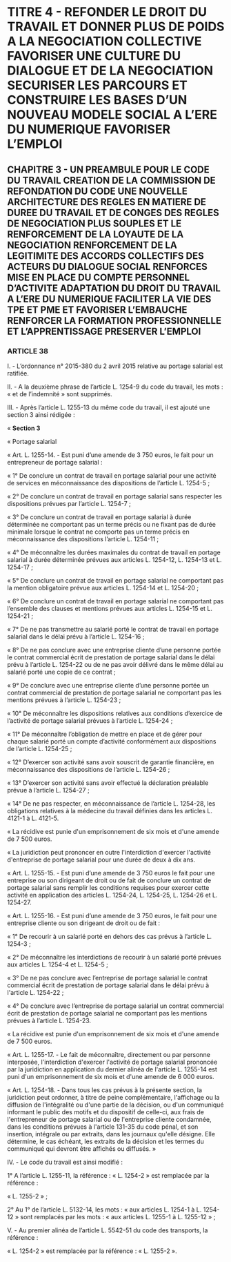 # TITRE 4 - REFONDER LE DROIT DU TRAVAIL ET DONNER PLUS DE POIDS A LA NEGOCIATION COLLECTIVE FAVORISER UNE CULTURE DU DIALOGUE ET DE LA NEGOCIATION SECURISER LES PARCOURS ET CONSTRUIRE LES BASES D’UN NOUVEAU MODELE SOCIAL A L’ERE DU NUMERIQUE FAVORISER L’EMPLOI 

## CHAPITRE 3 - UN PREAMBULE POUR LE CODE DU TRAVAIL CREATION DE LA COMMISSION DE REFONDATION DU CODE UNE NOUVELLE ARCHITECTURE DES REGLES EN MATIERE DE DUREE DU TRAVAIL ET DE CONGES  DES REGLES DE NEGOCIATION PLUS SOUPLES ET LE RENFORCEMENT DE LA LOYAUTE DE LA NEGOCIATION  RENFORCEMENT DE LA LEGITIMITE DES ACCORDS COLLECTIFS DES ACTEURS DU DIALOGUE SOCIAL RENFORCES MISE EN PLACE DU COMPTE PERSONNEL D’ACTIVITE ADAPTATION DU DROIT DU TRAVAIL A L’ERE DU NUMERIQUE FACILITER LA VIE DES TPE ET PME ET FAVORISER L’EMBAUCHE RENFORCER LA FORMATION PROFESSIONNELLE ET L’APPRENTISSAGE PRESERVER L’EMPLOI 

### ARTICLE 38


I. - L’ordonnance n° 2015-380 du 2 avril 2015 relative au portage salarial est ratifiée.

II. - A la deuxième phrase de l’article L. 1254-9 du code du travail, les mots : « et de
l’indemnité » sont supprimés.

III. - Après l’article L. 1255-13 du même code du travail, il est ajouté une section 3 ainsi
rédigée :

« **Section 3**

« Portage salarial

« Art. L. 1255-14. - Est puni d’une amende de 3 750 euros, le fait pour un entrepreneur de
portage salarial :

« 1° De conclure un contrat de travail en portage salarial pour une activité de services en
méconnaissance des dispositions de l’article L. 1254-5 ;

« 2° De conclure un contrat de travail en portage salarial sans respecter les dispositions
prévues par l’article L. 1254-7 ;

« 3° De conclure un contrat de travail en portage salarial à durée déterminée ne
comportant pas un terme précis ou ne fixant pas de durée minimale lorsque le contrat ne
comporte pas un terme précis en méconnaissance des dispositions l’article L. 1254-11 ;

« 4° De méconnaître les durées maximales du contrat de travail en portage salarial à
durée déterminée prévues aux articles L. 1254-12, L. 1254-13 et L. 1254-17 ;

« 5° De conclure un contrat de travail en portage salarial ne comportant pas la mention
obligatoire prévue aux articles L. 1254-14 et L. 1254-20 ;

« 6° De conclure un contrat de travail en portage salarial ne comportant pas l’ensemble
des clauses et mentions prévues aux articles L. 1254-15 et L. 1254-21 ;

« 7° De ne pas transmettre au salarié porté le contrat de travail en portage salarial dans le
délai prévu à l’article L. 1254-16 ;



« 8° De ne pas conclure avec une entreprise cliente d’une personne portée le contrat
commercial écrit de prestation de portage salarial dans le délai prévu à l’article L. 1254-22 ou de
ne pas avoir délivré dans le même délai au salarié porté une copie de ce contrat ;

« 9° De conclure avec une entreprise cliente d’une personne portée un contrat commercial
de prestation de portage salarial ne comportant pas les mentions prévues à l’article L. 1254-23 ;

« 10° De méconnaître les dispositions relatives aux conditions d’exercice de l’activité de
portage salarial prévues à l’article L. 1254-24 ;

« 11° De méconnaître l’obligation de mettre en place et de gérer pour chaque salarié porté
un compte d’activité conformément aux dispositions de l’article L. 1254-25 ;

« 12° D’exercer son activité sans avoir souscrit de garantie financière, en méconnaissance
des dispositions de l’article L. 1254-26 ;

« 13° D’exercer son activité sans avoir effectué la déclaration préalable prévue à
l’article L. 1254-27 ;

« 14° De ne pas respecter, en méconnaissance de l’article L. 1254-28, les obligations
relatives à la médecine du travail définies dans les articles L. 4121-1 à L. 4121-5.

« La récidive est punie d'un emprisonnement de six mois et d'une amende de 7 500 euros.

« La juridiction peut prononcer en outre l'interdiction d'exercer l'activité d'entreprise de
portage salarial pour une durée de deux à dix ans.

« Art. L. 1255-15. - Est puni d’une amende de 3 750 euros le fait pour une entreprise ou
son dirigeant de droit ou de fait de conclure un contrat de portage salarial sans remplir les
conditions requises pour exercer cette activité en application des articles L. 1254-24, L. 1254-25,
L. 1254-26 et L. 1254-27.

« Art. L. 1255-16. - Est puni d’une amende de 3 750 euros, le fait pour une entreprise
cliente ou son dirigeant de droit ou de fait :

« 1° De recourir à un salarié porté en dehors des cas prévus à l’article L. 1254-3 ;

« 2° De méconnaître les interdictions de recourir à un salarié porté prévues aux
articles L. 1254-4 et L. 1254-5 ;

« 3° De ne pas conclure avec l’entreprise de portage salarial le contrat commercial écrit
de prestation de portage salarial dans le délai prévu à l'article L. 1254-22 ;

« 4° De conclure avec l’entreprise de portage salarial un contrat commercial écrit de
prestation de portage salarial ne comportant pas les mentions prévues à l’article L. 1254-23.

« La récidive est punie d'un emprisonnement de six mois et d'une amende de 7 500 euros.



« Art. L. 1255-17. - Le fait de méconnaître, directement ou par personne interposée,
l'interdiction d'exercer l'activité de portage salarial prononcée par la juridiction en application du
dernier alinéa de l'article L. 1255-14 est puni d'un emprisonnement de six mois et d'une amende
de 6 000 euros.

« Art. L. 1254-18. - Dans tous les cas prévus à la présente section, la juridiction peut
ordonner, à titre de peine complémentaire, l'affichage ou la diffusion de l'intégralité ou d'une
partie de la décision, ou d'un communiqué informant le public des motifs et du dispositif de
celle-ci, aux frais de l'entrepreneur de portage salarial ou de l'entreprise cliente condamnée, dans
les conditions prévues à l'article 131-35 du code pénal, et son insertion, intégrale ou par extraits,
dans les journaux qu'elle désigne. Elle détermine, le cas échéant, les extraits de la décision et les
termes du communiqué qui devront être affichés ou diffusés. »

IV. - Le code du travail est ainsi modifié :

1° A l’article L. 1255-11, la référence : « L. 1254-2 » est remplacée par la référence :

« L. 1255-2 » ;

2° Au 1° de l’article L. 5132-14, les mots : « aux articles L. 1254-1 à L. 1254-12 » sont
remplacés par les mots : « aux articles L. 1255-1 à L. 1255-12 » ;

V. - Au premier alinéa de l’article L. 5542-51 du code des transports, la référence :

« L. 1254-2 » est remplacée par la référence : « L. 1255-2 ».

